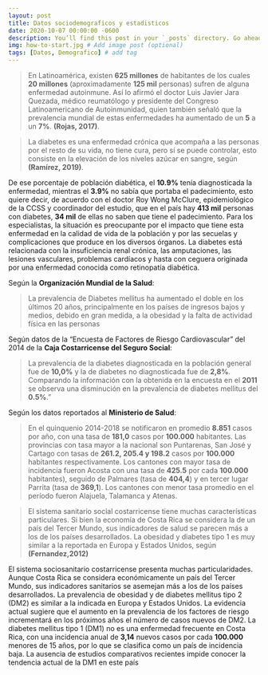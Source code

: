 ```yaml
---
layout: post
title: Datos sociodemograficos y estadisticos
date: 2020-10-07 00:00:00 -0600
description: You’ll find this post in your `_posts` directory. Go ahead and edit it and re-build the site to see your changes. # Add post description (optional)
img: how-to-start.jpg # Add image post (optional)
tags: [Datos, Demografico] # add tag
---
```

>En Latinoamérica, existen **625 millones** de habitantes de los cuales **20 millones** (aproximadamente **125 mil** personas) sufren de alguna enfermedad autoinmune. Así lo afirmó el doctor Luis Javier Jara Quezada, médico reumatólogo y  presidente del Congreso Latinoamericano de Autoinmunidad, quien también señaló que la prevalencia mundial de estas enfermedades ha aumentado de un **5** a un **7%**. **(Rojas, 2017)**. 

>La diabetes es una enfermedad crónica que acompaña a las personas por el resto de su vida, no tiene cura, pero sí se puede controlar, esto consiste en la elevación de los niveles azúcar en sangre, según **(Ramírez, 2019)**. 

De ese porcentaje de población diabética, el **10.9%** tenía diagnosticada la enfermedad, mientras el **3.9%** no sabía que portaba el padecimiento, esto quiere decir, de acuerdo con el doctor Roy Wong McClure, epidemiológico de la CCSS y coordinador del estudio, que en el país hay **413 mil** personas con diabetes, **34 mil** de ellas no saben que tiene el padecimiento. Para los especialistas, la situación es preocupante por el impacto que tiene esta enfermedad en la calidad de vida de la población y por las secuelas y complicaciones que produce en los diversos órganos. La diabetes está relacionada con la insuficiencia renal crónica, las amputaciones, las lesiones vasculares, problemas cardíacos y hasta con ceguera originada por una enfermedad conocida como retinopatía diabética.

Según la **Organización Mundial de la Salud**:
>La prevalencia de Diabetes mellitus ha aumentado el doble en los últimos 20 años, principalmente en los países de ingresos bajos y medios, debido en gran medida, a la obesidad y la falta de actividad física en las personas

Según datos de la “Encuesta de Factores de Riesgo Cardiovascular” del 2014 de la **Caja Costarricense del Seguro Social**:
>La prevalencia de la diabetes diagnosticada en la población general fue de **10,0%** y la de diabetes no diagnosticada fue de **2,8%**. Comparando la información con la obtenida en la encuesta en el **2011** se observa una disminución en la prevalencia de diabetes mellitus del **0.5%**.”

Según los datos reportados al **Ministerio de Salud**:
>En el quinquenio 2014-2018 se notificaron en promedio **8.851** casos por año, con una tasa de **181,0** casos por **100.000** habitantes. Las provincias con tasa mayor a la nacional son Puntarenas, San José y Cartago con tasas de **261.2, 205.4 y 198.2** casos por **100.000** habitantes respectivamente. Los cantones con mayor tasa de incidencia fueron Acosta con una tasa de **425.5** por cada **100.000** habitantes), seguido de Palmares (tasa de **404,4**) y en tercer lugar Parrita (tasa de **369,1**). Los cantones con menor tasa promedio en el período fueron Alajuela, Talamanca y Atenas. 

>El sistema sanitario social costarricense tiene muchas características particulares. Si bien la economía de Costa Rica se considera la de un país del Tercer Mundo, sus indicadores de salud se parecen más a los de los países desarrollados. La obesidad y diabetes tipo 1 es muy similar a la reportada en Europa y Estados Unidos, según **(Fernandez,2012)**

El sistema sociosanitario costarricense presenta muchas particularidades. Aunque Costa Rica se considera económicamente un país del Tercer Mundo, sus indicadores sanitarios se asemejan más a los de los países desarrollados. La prevalencia de obesidad y de diabetes mellitus tipo 2 (DM2) es similar a la indicada en Europa y Estados Unidos. La evidencia actual sugiere que el aumento en la prevalencia de los factores de riesgo incrementará en los próximos años el número de casos nuevos de DM2. La diabetes mellitus tipo 1 (DM1) no es una enfermedad frecuente en Costa Rica, con una incidencia anual de **3,14** nuevos casos por cada **100.000** menores de 15 años, por lo que se clasifica como un país de incidencia baja. La ausencia de estudios comparativos recientes impide conocer la tendencia actual de la DM1 en este país
